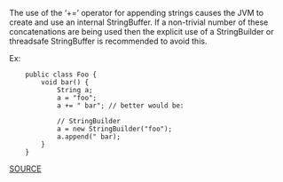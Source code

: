The use of the ‘+=’ operator for appending strings causes the JVM to create and use an internal StringBuffer. If a non-trivial number of these concatenations are being used then the explicit use of a StringBuilder or threadsafe StringBuffer is recommended to avoid this.

Ex:

		public class Foo { 
			void bar() { 
				String a; 
				a = "foo"; 
				a += " bar"; // better would be: 
				
				// StringBuilder 
				a = new StringBuilder("foo"); 
				a.append(" bar); 
			} 
		}

[SOURCE](http://pmd.sourceforge.net/pmd-5.3.2/pmd-java/rules/java/optimizations.html#UseStringBufferForStringAppends)
